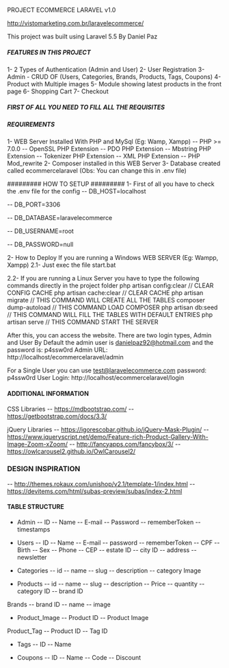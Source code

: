 PROJECT ECOMMERCE LARAVEL v1.0

http://vistomarketing.com.br/laravelecommerce/

This project was built using Laravel 5.5
By Daniel Paz

##### FEATURES IN THIS PROJECT #####
1- 2 Types of Authentication (Admin and User)
2- User Registration
3- Admin - CRUD OF (Users, Categories, Brands, Products, Tags, Coupons)
4- Product with Multiple images
5- Module showing latest products in the front page
6- Shopping Cart
7- Checkout

##### FIRST OF ALL YOU NEED TO FILL ALL THE REQUISITES #######

##### REQUIREMENTS #######
1- WEB Server Installed With PHP and MySql (Eg: Wamp, Xampp)
-- PHP >= 7.0.0
-- OpenSSL PHP Extension
-- PDO PHP Extension
-- Mbstring PHP Extension
-- Tokenizer PHP Extension
-- XML PHP Extension
-- PHP Mod_rewrite
2- Composer installed in this WEB Server
3- Database created called ecommercelaravel (Obs: You can change this in .env file)

######### HOW TO SETUP #########
1- First of all you have to check the .env file for the config
-- DB_HOST=localhost

-- DB_PORT=3306

-- DB_DATABASE=laravelecommerce

-- DB_USERNAME=root

-- DB_PASSWORD=null

2- How to Deploy
If you are running a Windows WEB SERVER (Eg: Wampp, Xampp)
2.1- Just exec the file start.bat

2.2- If you are running a Linux Server you have to type the following commands directly in the project folder
php artisan config:clear // CLEAR CONFIG CACHE
php artisan cache:clear // CLEAR CACHE
php artisan migrate // THIS COMMAND WILL CREATE ALL THE TABLES
composer dump-autoload // THIS COMMAND LOAD COMPOSER
php artisan db:seed // THIS COMMAND WILL FILL THE TABLES WITH DEFAULT ENTRIES
php artisan serve // THIS COMMAND START THE SERVER

After this, you can access the website. There are two login types, Admin and User
By Default the admin user is danielpaz92@hotmail.com and the password is: p4ssw0rd
Admin URL: http://localhost/ecommercelaravel/admin

For a Single User you can use
test@laravelecommerce.com
password: p4ssw0rd
User Login: http://localhost/ecommercelaravel/login


#### ADDITIONAL INFORMATION ####

CSS Libraries
-- https://mdbootstrap.com/
-- https://getbootstrap.com/docs/3.3/

jQuery Libraries
-- https://igorescobar.github.io/jQuery-Mask-Plugin/
-- https://www.jqueryscript.net/demo/Feature-rich-Product-Gallery-With-Image-Zoom-xZoom/
-- http://fancyapps.com/fancybox/3/
-- https://owlcarousel2.github.io/OwlCarousel2/

### DESIGN INSPIRATION ###
-- http://themes.rokaux.com/unishop/v2.1/template-1/index.html
-- https://devitems.com/html/subas-preview/subas/index-2.html

#### TABLE STRUCTURE ######

- Admin
-- ID
-- Name
-- E-mail
-- Password
-- rememberToken
-- timestamps

- Users
-- ID
-- Name
-- E-mail
-- password
-- rememberToken
-- CPF
-- Birth
-- Sex
-- Phone
-- CEP
-- estate ID
-- city ID
-- address
-- newsletter

- Categories
-- id
-- name
-- slug
-- description
-- category Image

- Products
-- id
-- name
-- slug
-- description
-- Price
-- quantity
-- category ID
-- brand ID

Brands
-- brand ID
-- name
-- image

- Product_Image
-- Product ID
-- Product Image

Product_Tag
-- Product ID
-- Tag ID

- Tags
-- ID
-- Name

- Coupons
-- ID
-- Name
-- Code
-- Discount
